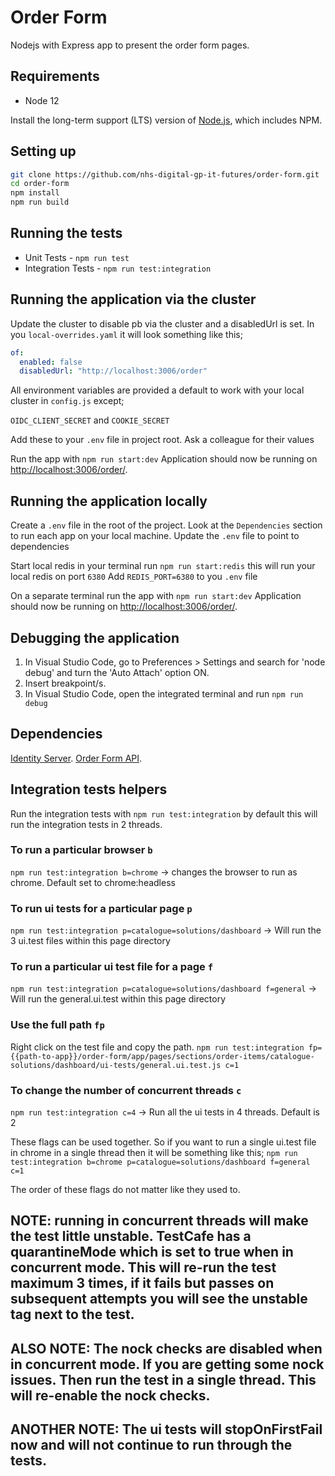 # Order Form

Nodejs with Express app to present the order form pages.

## Requirements

- Node 12

Install the long-term support (LTS) version of <a href="https://nodejs.org/en/">Node.js</a>, which includes NPM.

## Setting up

```sh
git clone https://github.com/nhs-digital-gp-it-futures/order-form.git
cd order-form
npm install
npm run build
```

## Running the tests

- Unit Tests - `npm run test`
- Integration Tests - `npm run test:integration`

## Running the application via the cluster
Update the cluster to disable pb via the cluster and a disabledUrl is set. In you `local-overrides.yaml` it will look something like this;

```yaml
of:
  enabled: false
  disabledUrl: "http://localhost:3006/order"
```

All environment variables are provided a default to work with your local cluster in `config.js` except;

`OIDC_CLIENT_SECRET` and `COOKIE_SECRET`

Add these to your `.env` file in project root. Ask a colleague for their values

Run the app with `npm run start:dev`
Application should now be running on <a href="http://localhost:3006/order/">http://localhost:3006/order/</a>.

## Running the application locally

Create a `.env` file in the root of the project.
Look at the `Dependencies` section to run each app on your local machine.
Update the `.env` file to point to dependencies

Start local redis in your terminal run `npm run start:redis` this will run your local redis on port `6380`
Add `REDIS_PORT=6380` to you `.env` file

On a separate terminal run the app with `npm run start:dev`
Application should now be running on <a href="http://localhost:3006/order/">http://localhost:3006/order/</a>.

## Debugging the application

 1. In Visual Studio Code, go to Preferences > Settings and search for 'node debug' and turn the 'Auto Attach' option ON.
 2. Insert breakpoint/s.
 3. In Visual Studio Code, open the integrated terminal and run `npm run debug`

## Dependencies
[Identity Server](https://github.com/nhs-digital-gp-it-futures/BuyingCatalogueIdentity).
[Order Form API](https://github.com/nhs-digital-gp-it-futures/BuyingCatalogueOrdering#running-the-application).

## Integration tests helpers
Run the integration tests with `npm run test:integration` by default this will run the integration tests in 2 threads.

### To run a particular browser `b`
`npm run test:integration b=chrome` -> changes the browser to run as chrome. Default set to chrome:headless

### To run ui tests for a particular page `p`
`npm run test:integration p=catalogue=solutions/dashboard` -> Will run the 3 ui.test files within this page directory

### To run a particular ui test file for a page `f`
`npm run test:integration p=catalogue=solutions/dashboard f=general` -> Will run the general.ui.test within this page directory

### Use the full path `fp`
Right click on the test file and copy the path.
`npm run test:integration fp={{path-to-app}}/order-form/app/pages/sections/order-items/catalogue-solutions/dashboard/ui-tests/general.ui.test.js c=1`

### To change the number of concurrent threads `c`
`npm run test:integration c=4` -> Run all the ui tests in 4 threads. Default is 2

These flags can be used together. So if you want to run a single ui.test file in chrome in a single thread then it will be something like this;
`npm run test:integration b=chrome p=catalogue=solutions/dashboard f=general c=1`

The order of these flags do not matter like they used to.

## NOTE: running in concurrent threads will make the test little unstable. TestCafe has a quarantineMode which is set to true when in concurrent mode. This will re-run the test maximum 3 times, if it fails but passes on subsequent attempts you will see the unstable tag next to the test.

## ALSO NOTE: The nock checks are disabled when in concurrent mode. If you are getting some nock issues. Then run the test in a single thread. This will re-enable the nock checks.

## ANOTHER NOTE: The ui tests will stopOnFirstFail now and will not continue to run through the tests.